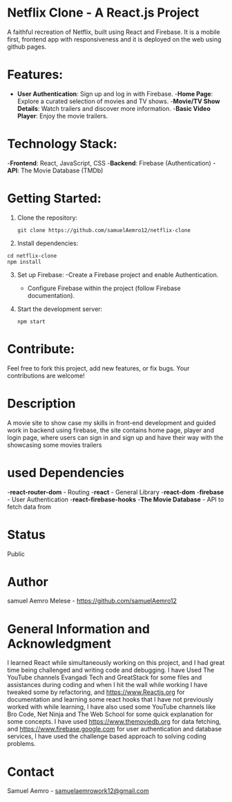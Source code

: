 # Netflix Clone - A React.js Project

A faithful recreation of Netflix, built using React and Firebase. It is a mobile first, frontend app with responsiveness and it is deployed on the web using github pages.

# Features:
- **User Authentication**: Sign up and log in with Firebase.
-**Home Page**: Explore a curated selection of movies and TV shows.
-**Movie/TV Show Details**: Watch trailers and discover more information.
-**Basic Video Player**: Enjoy the movie trailers. 

# Technology Stack:

-**Frontend**: React, JavaScript, CSS
-**Backend**: Firebase (Authentication)
-**API**: The Movie Database (TMDb)

# Getting Started:

1. Clone the repository:
   
   ```
   git clone https://github.com/samuelAemro12/netflix-clone
   ```
   
2. Install dependencies:
   
  ```
cd netflix-clone
npm install
   ```
3. Set up Firebase:
   -Create a Firebase project and enable Authentication.
   - Configure Firebase within the project (follow Firebase documentation).
4. Start the development server:
   
   ```
   npm start
   ```
   
# Contribute:

Feel free to fork this project, add new features, or fix bugs. Your contributions are welcome!

# Description
A movie site to show case my skills in front-end development and guided work in backend using 
firebase, the site contains home page, player and login page, where users can sign in and sign up
and have their way with the showcasing some movies trailers

# used Dependencies
-**react-router-dom** - Routing
-**react** - General Library
-**react-dom**
-**firebase** - User Authentication
-**react-firebase-hooks**
-**The Movie Database** - API to fetch data from

# Status
Public

# Author
samuel Aemro Melese - https://github.com/samuelAemro12

# General Information and Acknowledgment
I learned React while simultaneously working on this project, and I had great time being challenged
and writing code and debugging. I have Used The YouTube channels Evangadi Tech and GreatStack for some
files and assistances during coding and when I hit the wall while working I have tweaked some by refactoring,
and https://www.Reactjs.org for documentation and learning some react hooks that I have not previously worked 
with while learning, I have also used some YouTube channels like Bro Code, Net Ninja and The Web School 
for some quick explanation for some concepts. I have used https://www.themoviedb.org for data fetching, and 
https://www.firebase.google.com for user authentication and database services, I have used the challenge based approach to solving coding problems.

# Contact 
Samuel Aemro - samuelaemrowork12@gmail.com
